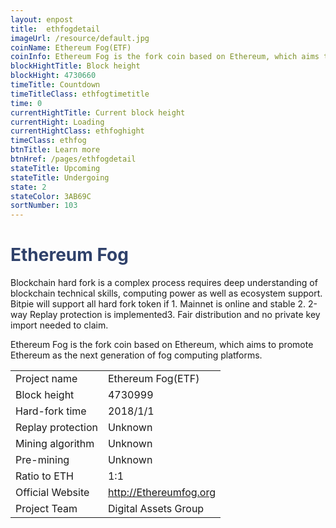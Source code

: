 ```yaml
---
layout: enpost
title:  ethfogdetail
imageUrl: /resource/default.jpg
coinName: Ethereum Fog(ETF)
coinInfo: Ethereum Fog is the fork coin based on Ethereum, which aims to promote Ethereum as the next generation of fog computing platforms.
blockHightTitle: Block height
blockHight: 4730660
timeTitle: Countdown
timeTitleClass: ethfogtimetitle
time: 0
currentHightTitle: Current block height
currentHight: Loading
currentHightClass: ethfoghight
timeClass: ethfog
btnTitle: Learn more
btnHref: /pages/ethfogdetail
stateTitle: Upcoming
stateTitle: Undergoing
state: 2
stateColor: 3AB69C
sortNumber: 103
---
```

<h1 style="color: #2F416A">Ethereum Fog</h1>
<p class="summarytxt">Blockchain hard fork is a complex process requires deep understanding of blockchain technical skills, computing power as well as ecosystem support. Bitpie will support all hard fork token if 1. Mainnet is online and stable 2. 2-way Replay protection is implemented3. Fair distribution and no private key import needed to claim.
</p>
<p>Ethereum Fog is the fork coin based on Ethereum, which aims to promote Ethereum as the next generation of fog computing platforms.
</p>
<table class="center">
  <tbody>
    <tr>
        <td class="tablehalf">Project name</td>
        <td class="tablehalf">Ethereum Fog(ETF)</td>
    </tr>
    <tr>
        <td>Block height</td>
        <td>4730999</td>
    </tr>
    <tr>
        <td>Hard-fork time</td>
        <td>2018/1/1</td>
    </tr>
    <tr>
        <td>Replay protection</td>
        <td>Unknown</td>
    </tr>
    <tr>
        <td>Mining algorithm</td>
        <td>Unknown</td>
    </tr>
    <tr>
        <td>Pre-mining</td>
        <td>Unknown</td>
    </tr>
    <tr>
        <td>Ratio to ETH</td>
        <td>1:1</td>
    </tr>
    <tr>
        <td>Official Website</td>
        <td><a href="http://Ethereumfog.org" target="_blank">http://Ethereumfog.org</a></td>
    </tr>
    <tr>
        <td>Project Team</td>
        <td>Digital Assets Group</td>
    </tr>
  </tbody>
</table>